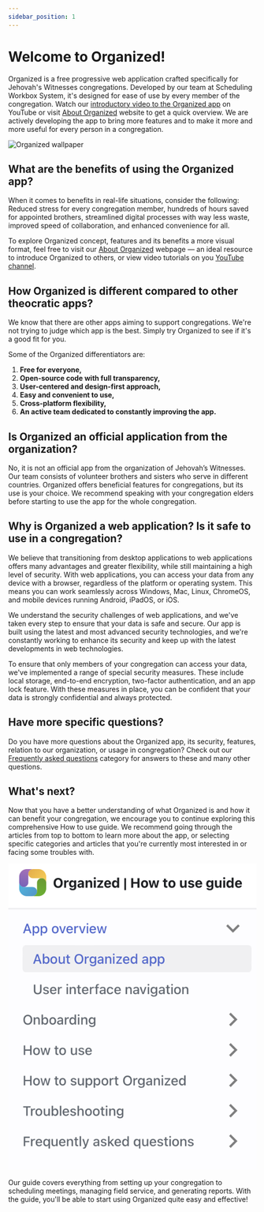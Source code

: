 ```yaml
---
sidebar_position: 1
---
```


# Welcome to Organized!

Organized is a free progressive web application crafted specifically for Jehovah's Witnesses congregations. Developed by our team at Scheduling Workbox System, it's designed for ease of use by every member of the congregation. Watch our [introductory video to the Organized app](https://www.youtube.com/watch?v=2czQB-LEfqg) on YouTube or visit [About Organized](https://about.organized-app.com) website to get a quick overview. We are actively developing the app to bring more features and to make it more and more useful for every person in a congregation.

![Organized wallpaper](./img/wallpaper-4k.png)

## What are the benefits of using the Organized app?

When it comes to benefits in real-life situations, consider the following: Reduced stress for every congregation member, hundreds of hours saved for appointed brothers, streamlined digital processes with way less waste, improved speed of collaboration, and enhanced convenience for all. 

To explore Organized concept, features and its benefits a more visual format, feel free to visit our [About Organized](https://about.organized-app.com) webpage — an ideal resource to introduce Organized to others, or view video tutorials on you [YouTube channel](https://www.youtube.com/@organized-app).

## How Organized is different compared to other theocratic apps?

We know that there are other apps aiming to support congregations. We're not trying to judge which app is the best. Simply try Organized to see if it's a good fit for you.

Some of the Organized differentiators are:

1.  **Free for everyone,**
2.  **Open-source code with full transparency,**
3.  **User-centered and design-first approach,**
4.  **Easy and convenient to use,**
5.  **Cross-platform flexibility,**
6.  **An active team dedicated to constantly improving the app.**

## Is Organized an official application from the organization?

No, it is not an official app from the organization of Jehovah’s Witnesses. Our team consists of volunteer brothers and sisters who serve in different countries. Organized offers beneficial features for congregations, but its use is your choice. We recommend speaking with your congregation elders before starting to use the app for the whole congregation.

## Why is Organized a web application? Is it safe to use in a congregation?

We believe that transitioning from desktop applications to web applications offers many advantages and greater flexibility, while still maintaining a high level of security. With web applications, you can access your data from any device with a browser, regardless of the platform or operating system. This means you can work seamlessly across Windows, Mac, Linux, ChromeOS, and mobile devices running Android, iPadOS, or iOS.

We understand the security challenges of web applications, and we've taken every step to ensure that your data is safe and secure. Our app is built using the latest and most advanced security technologies, and we're constantly working to enhance its security and keep up with the latest developments in web technologies.

To ensure that only members of your congregation can access your data, we've implemented a range of special security measures. These include local storage, end-to-end encryption, two-factor authentication, and an app lock feature. With these measures in place, you can be confident that your data is strongly confidential and always protected.

## Have more specific questions?

Do you have more questions about the Organized app, its security, features, relation to our organization, or usage in congregation? Check out our [Frequently asked questions](/organized/docs/onboarding/register-and-login.md) category for answers to these and many other questions.

## What's next? 

Now that you have a better understanding of what Organized is and how it can benefit your congregation, we encourage you to continue exploring this comprehensive How to use guide. We recommend going through the articles from top to bottom to learn more about the app, or selecting specific categories and articles that you're currently most interested in or facing some troubles with. 

![Organized how to use guide table of contents](./img/guide-toc.png)

Our guide covers everything from setting up your congregation to scheduling meetings, managing field service, and generating reports. With the guide, you'll be able to start using Organized quite easy and effective!